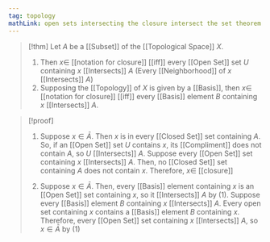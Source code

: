 ```yaml
---
tag: topology
mathLink: open sets intersecting the closure intersect the set theorem
---
```

> [!thm]
> Let $A$ be a [[Subset]] of the [[Topological Space]] $X$.
> 1. Then $x\in$ [[notation for closure]] [[iff]] every [[Open Set]] set $U$ containing $x$ [[Intersects]] $A$ (Every [[Neighborhood]] of $x$ [[Intersects]] $A$)
> 2. Supposing the [[Topology]] of $X$ is given by a [[Basis]], then $x\in$ [[notation for closure]] [[iff]] every [[Basis]] element $B$ containing $x$ [[Intersects]] $A$.

> [!proof]
> 1. Suppose $x\in\bar{A}$. Then $x$ is in every [[Closed Set]] set containing $A$. So, if an [[Open Set]] set $U$ contains $x$, its [[Compliment]] does not contain $A$, so $U$ [[Intersects]] $A$.
> Suppose every [[Open Set]] set containing $x$ [[Intersects]] $A$. Then, no [[Closed Set]] set containing $A$ does not contain $x$. Therefore, $x\in$ [[closure]]
> 
> 2. Suppose $x\in\bar{A}$. Then, every [[Basis]] element containing $x$ is an [[Open Set]] set containing $x$, so it [[Intersects]] $A$ by (1). Suppose every [[Basis]] element $B$ containing $x$ [[Intersects]] $A$. Every open set containing $x$ contains a [[Basis]] element $B$ containing $x$. Therefore, every [[Open Set]] set containing $x$ [[Intersects]] $A$, so $x\in\bar{A}$ by (1)

